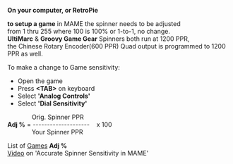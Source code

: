 **On your computer, or RetroPie**  

**to setup a game** in MAME the spinner needs to be adjusted <BR/>
from 1 thru 255 where 100 is 100% or 1-to-1, no change. <BR/>
**UltiMarc** & **Groovy Game Gear** Spinners both run at 1200 PPR, <BR/>
the Chinese Rotary Encoder(600 PPR) Quad output is programmed to 1200 PPR as well.

To make a change to Game sensitivity:
- Open the game <BR/>
- Press **\<TAB\>** on keyboard <BR/>
- Select **'Analog Controls'** <BR/>
- Select **'Dial Sensitivity'** <BR/>
  
              Orig. Spinner PPR <BR/>
**Adj %** = --------------------    x  100 <BR/>
              Your Spinner PPR <BR/>
  
  List of [Games](Spinner%20Games.pdf) **Adj %** <BR/>
  [Video](https://www.youtube.com/watch?v=0_aIkkObZWM&t=2s) on 'Accurate Spinner Sensitivity in MAME' <BR/>
